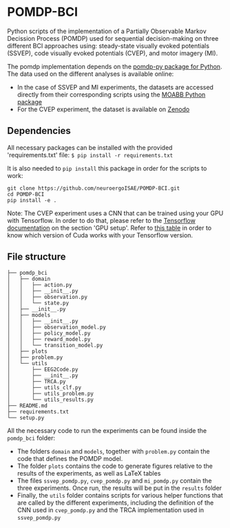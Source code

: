 # POMDP-BCI
Python scripts of the implementation of a Partially Observable Markov Decission Process (POMDP) used for sequential decision-making on three different BCI approaches using: steady-state visually evoked potentials (SSVEP), code visually evoked potentials (CVEP), and motor imagery (MI). 

The pomdp implementation depends on the [pomdp-py package for Python](https://github.com/h2r/pomdp-py). The data used on the different analyses is available online:

- In the case of SSVEP and MI experiments, the datasets are accessed directly from their corresponding scripts using the [MOABB Python package](https://github.com/NeuroTechX/moabb)
- For the CVEP experiment, the dataset is available on [Zenodo](https://zenodo.org/record/7277151)

## Dependencies
All necessary packages can be installed with the provided 'requirements.txt' file:
```$ pip install -r requirements.txt```

It is also needed to `pip install` this package in order for the scripts to work:
```
git clone https://github.com/neuroergoISAE/POMDP-BCI.git
cd POMDP-BCI
pip install -e .
``` 

Note: The CVEP experiment uses a CNN that can be trained using your GPU with Tensorflow. In order to do that, please refer to the [Tensorflow documentation](https://www.tensorflow.org/install/pip#step-by-step_instructions) on the section 'GPU setup'. Refer to [this table](https://www.tensorflow.org/install/source#gpu) in order to know which version of Cuda works with your Tensorflow version.

## File structure
```
├── pomdp_bci
│   ├── domain
│   │   ├── action.py
│   │   ├── __init__.py
│   │   ├── observation.py
│   │   └── state.py
│   ├── __init__.py
│   ├── models
│   │   ├── __init__.py
│   │   ├── observation_model.py
│   │   ├── policy_model.py
│   │   ├── reward_model.py
│   │   └── transition_model.py
│   ├── plots
│   ├── problem.py
│   └── utils
│       ├── EEG2Code.py
│       ├── __init__.py
│       ├── TRCA.py
│       ├── utils_clf.py
│       ├── utils_problem.py
│       └── utils_results.py
├── README.md
├── requirements.txt
└── setup.py
```

All the necessary code to run the experiments can be found inside the `pomdp_bci` folder: 
- The folders `domain` and `models`, together with `problem.py` contain the code that defines the POMDP model. 
- The folder `plots` contains the code to generate figures relative to the results of the experiments, as well as LaTeX tables
- The files `ssvep_pomdp.py`, `cvep_pomdp.py` and `mi_pomdp.py` contain the three experiments. Once run, the results will be put in the `results` folder
- Finally, the `utils` folder contains scripts for various helper functions that are called by the different experiments, including the definition of the CNN used in `cvep_pomdp.py` and the TRCA implementation used in `ssvep_pomdp.py`

